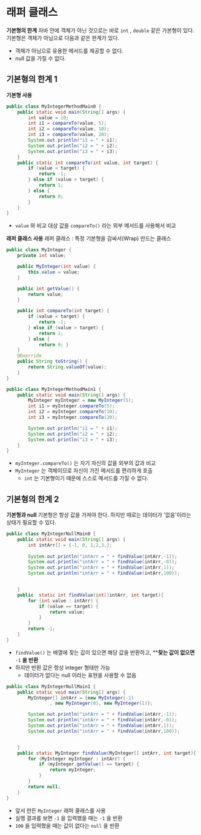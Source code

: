 # 래퍼 클래스
**기본형의 한계**
자바 안에 객체가 아닌 것으로는 바로 `int` , `double` 같은 가본형이 있다.
기본형은 객체가 아님으로 다음과 같은 한계가 있다.
- 객체가 아님으로 유용한 메서드를 제공할 수 없다.
- null 값을 가질 수 없다.

## 기본형의 한계 1
**기본형 사용**
```java
public class MyIntegerMethodMain0 {
    public static void main(String[] args) {
        int value = 10;
        int i1 = compareTo(value, 5);
        int i2 = compareTo(value, 10);
        int i3 = compareTo(value, 20);
        System.out.println("i1 = " + i1);
        System.out.println("i2 = " + i2);
        System.out.println("i3 = " + i3);
    }
    public static int compareTo(int value, int target) {
        if (value < target) {
            return -1;
        } else if (value > target) {
            return 1;
        } else {
            return 0;
        }
    }
}
```
- `value` 와 비교 대상 값을 `compareTo()` 라는 외부 메서드를 사용해서 비교

**래퍼 클래스 사용**
래퍼 클래스 : 특정 기본형을 감싸서(Wrap) 만드는 클래스
```java
public class MyInteger {
    private int value;

    public MyInteger(int value) {
        this.value = value;
    }

    public int getValue() {
        return value;
    }

    public int compareTo(int target) {
        if (value < target) {
            return -1;
        } else if (value > target) {
            return 1;
        } else {
            return 0; }
    }
    @Override
    public String toString() {
        return String.valueOf(value);
    }
}
```

```java
public class MyIntegerMethodMain1 {
    public static void main(String[] args) {
        MyInteger myInteger = new MyInteger(5);
        int i1 = myInteger.compareTo(5);
        int i2 = myInteger.compareTo(10);
        int i3 = myInteger.compareTo(20);

        System.out.println("i1 = " + i1);
        System.out.println("i2 = " + i2);
        System.out.println("i3 = " + i3);
    }
}
```
- `myInteger.compareTo()` 는 자기 자신의 값을 외부의 값과 비교
- `MyInteger` 는 객체이므로 자신이 가진 메서드를 편리하게 호출
	- `int` 는 기본형이기 때문에 스스로 메서드를 가질 수 없다.


## 기본형의 한계 2
**기본형과 null**
기본형은 항상 값을 가져야 한다. 하지만 때로는 데이터가 '없음'이라는 상태가 필요할 수 있다.
```java
public class MyIntegerNullMain0 {
    public static void main(String[] args) {
        int intArr[] = {-1, 0, 1,2,3,};
        
        System.out.println("intArr = " + findValue(intArr,-1));
        System.out.println("intArr = " + findValue(intArr,-0));
        System.out.println("intArr = " + findValue(intArr,1));
        System.out.println("intArr = " + findValue(intArr,100));


    }
    public  static int findValue(int[]intArr, int target){
        for (int value : intArr) {
            if (value == target) {
                return value;
            }
        }
        return -1;
    }
}
```

- `findValue()` 는 배열에 찾는 값이 있으면 해당 값을 반환하고, ****찾는 값이 없으면** `-1` **을 반환**
- 하지만 반환 값은 항상 integer 형태만 가능
  - 데이터가 없다는 null 이라는 표현을 사용할 수 없음


```java
public class MyIntegerNullMain1 {
    public static void main(String[] args) {
        MyInteger[] intArr = {new MyInteger(-1)
                , new MyInteger(0), new MyInteger(1)};

        System.out.println("intArr = " + findValue(intArr,-1));
        System.out.println("intArr = " + findValue(intArr,-0));
        System.out.println("intArr = " + findValue(intArr,1));
        System.out.println("intArr = " + findValue(intArr,100));


    }
    public static MyInteger findValue(MyInteger[] intArr, int target){
        for (MyInteger myInteger : intArr) {
            if (myInteger.getValue() == target) {
                return myInteger;
            }
        }
        return null;
    }
}
```

- 앞서 만든 `MyInteger` 래퍼 클래스를 사용
- 실행 결과를 보면 `-1` 을 입력했을 때는 `-1` 을 반환
- `100` 을 입력했을 때는 값이 없다는 `null` 을 반환